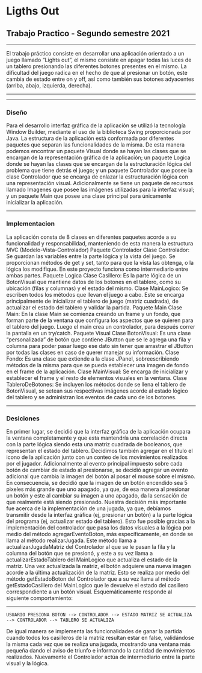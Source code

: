 # Ligths Out

## Trabajo Practico - Segundo semestre 2021

***
El trabajo práctico consiste en desarrollar una aplicación orientado a un juego llamado “Lights out”, el mismo consiste en apagar todas las luces de un tablero presionando las diferentes botones presentes en el mismo. La dificultad del juego radica en el hecho de que al presionar un botón, este cambia de estado entre on y off, así como también sus botones adyacentes (arriba, abajo, izquierda, derecha).
***

----------------------------------------------------
### Diseño

Para el desarrollo interfaz gráfica de la aplicación se utilizó la tecnología Window Builder, mediante el uso de la biblioteca Swing proporcionada por Java.
La estructura de la aplicación está conformada por diferentes paquetes que separan las funcionalidades de la misma. De esta manera podemos encontrar un paquete Visual donde se hayan las clases que se encargan de la representación gráfica de la aplicación; un paquete Logica donde se hayan las clases que se encargan de la estructuración lógica del problema que tiene detrás el juego; y un paquete Controlador que posee la clase Controlador que se encarga de enlazar la estructuración lógica con una representación visual.
Adicionalmente se tiene un paquete de recursos llamado Imagenes que posee las imágenes utilizadas para la interfaz visual; y un paquete Main que posee una clase principal para únicamente inicializar la aplicación.

-----------------------------------------------------
### Implementacion

La aplicación consta de 8 clases en diferentes paquetes acorde a su funcionalidad y responsabilidad, manteniendo de esta manera la estructura MVC (Modelo-Vista-Controlador)
Paquete Controlador
Clase Controlador: Se guardan las variables entre la parte lógica y la vista del juego. Se proporcionan métodos de get y set, tanto para que la vista las obtenga, o la lógica los modifique. En este proyecto funciona como intermediario entre ambas partes.
Paquete Logica
Clase Casillero: Es la parte lógica de un BotonVisual que mantiene datos de los botones en el tablero, como su ubicación (filas y columnas) y el estado del mismo.
Clase MainLogico: Se escriben todos los métodos que llevan el juego a cabo. Este se encarga principalmente de inicializar el tablero de juego (matriz cuadrada), de actualizar el estado del tablero y validar la partida. 
Paquete Main
Clase Main: En la clase Main se comienza creando un frame y un fondo, que forman parte de la ventana que configura los aspectos que se quieren para el tablero del juego. Luego el main crea un controlador, para después correr la pantalla en un try/catch.
Paquete Visual
Clase BotonVisual: Es una clase “personalizada” de botón que contiene JButton que se le agrega una fila y columna para poder pasar luego ese dato sin tener que arrastrar el JButton por todas las clases en caso de querer manejar su información.
Clase Fondo: Es una clase que extiende a la clase JPanel, sobreescribiendo métodos de la misma para que se pueda establecer una imagen de fondo en el frame de la aplicación.
Clase MainVisual: Se encarga de inicializar y establecer el frame y el resto de elementos visuales en la ventana.
Clase TableroDeBotones: Se incluyen los métodos donde se llena el tablero de BotonVisual, se setean sus respectivas imágenes acorde al estado lógico del tablero y se administran los eventos de cada uno de los botones.

---------------------------------------------------------------
### Desiciones

En primer lugar, se decidió que la interfaz gráfica de la aplicación ocupara la ventana completamente y que esta mantendría una correlación directa con la parte lógica siendo esta una matriz cuadrada de booleanos, que representan el estado del tablero.
Decidimos también agregar en el título el icono de la aplicación junto con un conteo de los movimientos realizados por el jugador.
Adicionalmente al evento principal impuesto sobre cada botón de cambiar de estado al presionarse, se decidió agregar un evento adicional que cambia la imagen del botón al posar el mouse sobre el mismo. En consecuencia, se decidió que la imagen de un botón encendido sea 5 pixeles más grande que uno apagado, ya que, de esa manera al presionar un botón y este al cambiar su imagen a uno apagado, da la sensación de que realmente está siendo presionado.
Nuestra decisión más importante fue acerca de la implementación de una jugada, ya que, debíamos transmitir desde la interfaz gráfica (ej, presionar un botón) a la parte lógica del programa (ej, actualizar estado del tablero). Esto fue posible gracias a la implementación del controlador que pasa los datos visuales a la lógica por medio del método agregarEventoBoton, más específicamente, en donde se llama al método realizarJugada. Este método llama a actualizarJugadaMatriz del Controlador al que se le pasan la fila y la columna del botón que se presionó, y este a su vez llama a actualizarEstadoTablero del MainLogico que actualiza el estado de la matriz. Una vez actualizada la matriz, el botón adquiere una nueva imagen acorde a la última actualización de la matriz. Esto se realiza por medio del método getEstadoBoton del Controlador que a su vez llama al método getEstadoCasillero del MainLogico que le devuelve el estado del casillero correspondiente a un botón visual. Esquemáticamente responde al siguiente comportamiento: 

--------------------------------------------------------------------

```
USUARIO PRESIONA BOTON --> CONTROLADOR --> ESTADO MATRIZ SE ACTUALIZA --> CONTROLADOR --> TABLERO SE ACTUALIZA
```

De igual manera se implementa las funcionalidades de ganar la partida cuando todos los casilleros de la matriz resultan estar en false, validándose la misma cada vez que se realiza una jugada, mostrando una ventana más pequeña dando el aviso de triunfo e informando la cantidad de movimientos realizados. Nuevamente el Controlador actúa de intermediario entre la parte visual y la lógica. 
